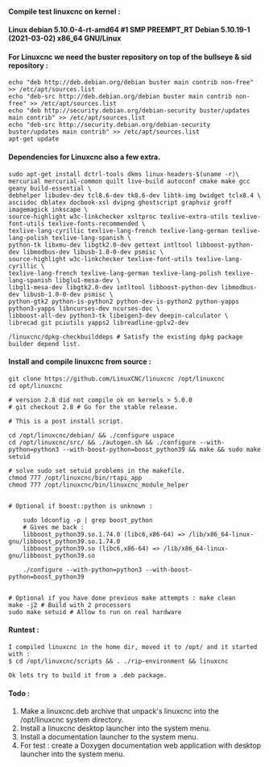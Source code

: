 
#### Compile test linuxcnc on kernel :
#### Linux debian 5.10.0-4-rt-amd64 #1 SMP PREEMPT_RT Debian 5.10.19-1 (2021-03-02) x86_64 GNU/Linux

#### For Linuxcnc we need the buster repository on top of the bullseye & sid repository :

	echo "deb http://deb.debian.org/debian buster main contrib non-free" >> /etc/apt/sources.list 
	echo "deb-src http://deb.debian.org/debian buster main contrib non-free" >> /etc/apt/sources.list
	echo "deb http://security.debian.org/debian-security buster/updates main contrib" >> /etc/apt/sources.list 
	echo "deb-src http://security.debian.org/debian-security buster/updates main contrib" >> /etc/apt/sources.list 
	apt-get update

#### Dependencies for Linuxcnc also a few extra.

	sudo apt-get install dctrl-tools dkms linux-headers-$(uname -r)\
	mercurial mercurial-common quilt live-build autoconf cmake make gcc geany build-essential \
	debhelper libudev-dev tcl8.6-dev tk8.6-dev libtk-img bwidget tclx8.4 \
	asciidoc dblatex docbook-xsl dvipng ghostscript graphviz groff imagemagick inkscape \
	source-highlight w3c-linkchecker xsltproc texlive-extra-utils texlive-font-utils texlive-fonts-recommended \
	texlive-lang-cyrillic texlive-lang-french texlive-lang-german texlive-lang-polish texlive-lang-spanish \
	python-tk libxmu-dev libgtk2.0-dev gettext intltool libboost-python-dev libmodbus-dev libusb-1.0-0-dev psmisc \
	source-highlight w3c-linkchecker texlive-font-utils texlive-lang-cyrillic \
	texlive-lang-french texlive-lang-german texlive-lang-polish texlive-lang-spanish libglu1-mesa-dev \
	libgl1-mesa-dev libgtk2.0-dev intltool libboost-python-dev libmodbus-dev libusb-1.0-0-dev psmisc \
	python-gtk2 python-is-python2 python-dev-is-python2 python-yapps python3-yapps libncurses-dev ncurses-doc \
	libboost-all-dev python3-tk libeigen3-dev deepin-calculator \
	librecad git pciutils yapps2 libreadline-gplv2-dev  
	
	/linuxcnc/dpkg-checkbuilddeps # Satisfy the existing dpkg package builder depend list.
	
#### Install and compile linuxcnc from source :

	git clone https://github.com/LinuxCNC/linuxcnc /opt/linuxcnc
	cd opt/linuxcnc
	
	# version 2.8 did not compile ok on kernels > 5.0.0
	# git checkout 2.8 # Go for the stable release.

	# This is a post install script.

	cd /opt/linuxcnc/debian/ && ./configure uspace
	cd /opt/linuxcnc/src/ && ./autogen.sh && ./configure --with-python=python3 --with-boost-python=boost_python39 && make && sudo make setuid

	# solve sudo set setuid problems in the makefile.
	chmod 777 /opt/linuxcnc/bin/rtapi_app
	chmod 777 /opt/linuxcnc/bin/linuxcnc_module_helper

	
	# Optional if boost::python is unknown :
	
		sudo ldconfig -p | grep boost_python
		# Gives me back :
		libboost_python39.so.1.74.0 (libc6,x86-64) => /lib/x86_64-linux-gnu/libboost_python39.so.1.74.0
		libboost_python39.so (libc6,x86-64) => /lib/x86_64-linux-gnu/libboost_python39.so

		./configure --with-python=python3 --with-boost-python=boost_python39 
		
	
	# Optional if you have done previous make attempts : make clean
	make -j2 # Build with 2 processors
	sudo make setuid # Allow to run on real hardware 

#### Runtest :

	I compiled linuxcnc in the home dir, moved it to /opt/ and it started with :
	$ cd /opt/linuxcnc/scripts && . ./rip-environment && linuxcnc 
	
	Ok lets try to build it from a .deb package.
	
	
#### Todo : 

1. Make a linuxcnc.deb archive that unpack's linuxcnc into the /opt/linuxcnc system directory.
2. Install a linuxcnc desktop launcher into the system menu.
3. Install a documentation launcher to the system menu.
4. For test : create a Doxygen documentation web application with desktop launcher into the system menu.


	
